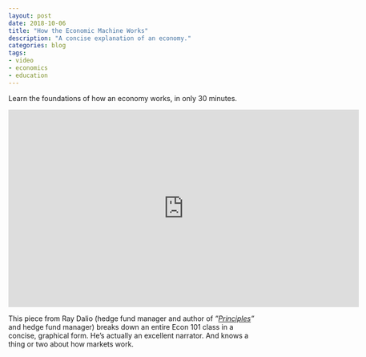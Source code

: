 ```yaml
---
layout: post
date: 2018-10-06
title: "How the Economic Machine Works"
description: "A concise explanation of an economy."
categories: blog
tags:
- video
- economics
- education
---
```


Learn the foundations of how an economy works, in only 30 minutes.

<iframe width="700" height="394" src="https://www.youtube.com/embed/PHe0bXAIuk0" frameborder="0" allowfullscreen></iframe>

This piece from Ray Dalio (hedge fund manager and author of _”[Principles](https://www.goodreads.com/book/show/12935037-principles)”_ and hedge fund manager) breaks down an entire Econ 101 class in a concise, graphical form. He’s actually an excellent narrator. And knows a thing or two about how markets work.
